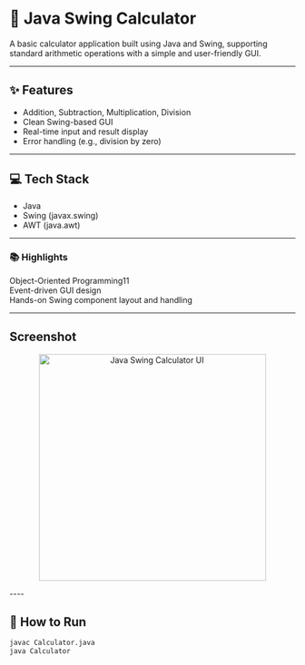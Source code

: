 # 🧮 Java Swing Calculator

A basic calculator application built using Java and Swing, supporting standard arithmetic operations with a simple and user-friendly GUI.

---

## ✨ Features

- Addition, Subtraction, Multiplication, Division
- Clean Swing-based GUI
- Real-time input and result display
- Error handling (e.g., division by zero)

---

## 💻 Tech Stack

- Java
- Swing (javax.swing)
- AWT (java.awt)

---

### 📚 Highlights

Object-Oriented Programming11 <br>
Event-driven GUI design <br>
Hands-on Swing component layout and handling <br>

-----
## Screenshot

<p align="center">
  <img src="C:\Users\safva\OneDrive\Pictures\Screenshots" alt="Java Swing Calculator UI" width="400"/>
</p>
----

## 🚀 How to Run

``` bash
javac Calculator.java
java Calculator 




